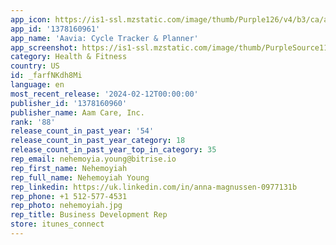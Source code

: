 ```yaml
---
app_icon: https://is1-ssl.mzstatic.com/image/thumb/Purple126/v4/b3/ca/a5/b3caa571-7edb-49c3-e9a9-e147c9fc67e1/AppIcon-0-0-1x_U007emarketing-0-7-0-sRGB-85-220.png/1024x1024bb.png
app_id: '1378160961'
app_name: 'Aavia: Cycle Tracker & Planner'
app_screenshot: https://is1-ssl.mzstatic.com/image/thumb/PurpleSource116/v4/1b/36/5a/1b365ad4-4e7a-3f28-fcfe-c19e132b5034/ed569dcf-fd99-46b2-a67d-ff52bc9f598a_1_planner__U00281_U0029.png/1242x2688bb.png
category: Health & Fitness
country: US
id: _farfNKdh8Mi
language: en
most_recent_release: '2024-02-12T00:00:00'
publisher_id: '1378160960'
publisher_name: Aam Care, Inc.
rank: '88'
release_count_in_past_year: '54'
release_count_in_past_year_category: 18
release_count_in_past_year_top_in_category: 35
rep_email: nehemoyia.young@bitrise.io
rep_first_name: Nehemoyiah
rep_full_name: Nehemoyiah Young
rep_linkedin: https://uk.linkedin.com/in/anna-magnussen-0977131b
rep_phone: +1 512-577-4531
rep_photo: nehemoyiah.jpg
rep_title: Business Development Rep
store: itunes_connect
---
```

